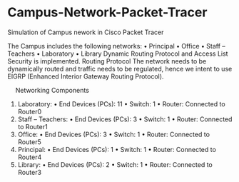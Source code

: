 # Campus-Network-Packet-Tracer
Simulation of Campus nework in Cisco Packet Tracer

The Campus includes the following networks:
•	Principal
•	Office 
•	Staff – Teachers
•	Laboratory
•	Library
Dynamic Routing Protocol and Access List Security is implemented. 
Routing Protocol
The network needs to be dynamically routed and traffic needs to be regulated, hence we intent to use EIGRP (Enhanced Interior Gateway Routing Protocol).

 
Networking Components
1.	Laboratory:
•	End Devices (PCs): 11
•	Switch: 1
•	Router: Connected to Router0
2.	Staff – Teachers:
•	End Devices (PCs): 3
•	Switch: 1
•	Router: Connected to Router1
3.	Office:
•	End Devices (PCs): 3
•	Switch: 1
•	Router: Connected to Router5
4.	Principal:
•	End Devices (PCs): 1
•	Switch: 1
•	Router: Connected to Router4
5.	Library:
•	End Devices (PCs): 2
•	Switch: 1
•	Router: Connected to Router3
 
